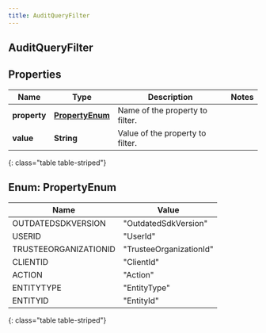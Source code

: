 ```yaml
---
title: AuditQueryFilter
---
```

## AuditQueryFilter


## Properties

| Name | Type | Description | Notes |
| ------------ | ------------- | ------------- | ------------- |
| **property** | [**PropertyEnum**](#PropertyEnum)<!----> | Name of the property to filter. |  |
| **value** | <!----><!---->**String**<!----> | Value of the property to filter. |  |
{: class="table table-striped"}


<a name="PropertyEnum"></a>

## Enum: PropertyEnum

| Name | Value |
| ---- | ----- |
| OUTDATEDSDKVERSION | &quot;OutdatedSdkVersion&quot; |
| USERID | &quot;UserId&quot; |
| TRUSTEEORGANIZATIONID | &quot;TrusteeOrganizationId&quot; |
| CLIENTID | &quot;ClientId&quot; |
| ACTION | &quot;Action&quot; |
| ENTITYTYPE | &quot;EntityType&quot; |
| ENTITYID | &quot;EntityId&quot; |
{: class="table table-striped"}



